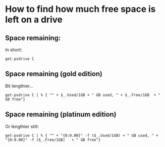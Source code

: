 ﻿# How to find how much free space is left on a drive


## Space remaining:

In short:

	get-psdrive C


## Space remaining (gold edition)

Bit lengthier...

	get-psdrive C | % { "" + $_.Used/1GB + " GB used, " + $_.Free/1GB  + " GB free"}

## Space remaining (platinum edition)


Or lengthier still:

	get-psdrive C | % { "" + "{0:0.00}" -f ($_.Used/1GB) + " GB used, " + "{0:0.00}" -f ($_.Free/1GB)   + " GB free"}